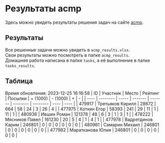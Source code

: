 # Результаты acmp
Здесь можно увидеть результаты решения задач на сайте [acmp](https://acmp.ru). 

## Результаты
Все решенные задачи можно увидеть в `acmp_results.xlsx`.   
Свои результаты можно посмотреть в папке `acmp_results`.  
Домашняя работа написана в папке `tasks`, а её выполнение в папке `tasks_results`.

## Таблица
Время обновления: 2023-12-25 16:16:58
| ID   | Участник | Место | Рейтинг | Посылки | + (1000) | - (1000) | +    | -    |
| ---- | -------- | ----- | ------- | ------- | -------- | -------- | ---- | ---- |
| 479917 | Третьяков Кирилл | 28672 | 664 | 58 | 24 | 3 | 26 | 4 |
| 477975 | Коткин Егор | 58393 | 241 | 29 | 11 | 1 | 11 | 1 |
| 480936 | Ившин Роман | 121378 | 48 | 6 | 3 | 1 | 3 | 1 |
| 478222 | Мясников Павел | 161230 | 20 | 5 | 4 | 1 | 4 | 1 |
| 477978 | Вадретдинов Карим | 246801 | 0 | 0 | 0 | 0 | 0 | 0 |
| 480961 | Самарин Михаил | 246801 | 0 | 0 | 0 | 0 | 0 | 0 |
| 477982 | Маратканова Юлия | 246801 | 0 | 0 | 0 | 0 | 0 | 0 |
